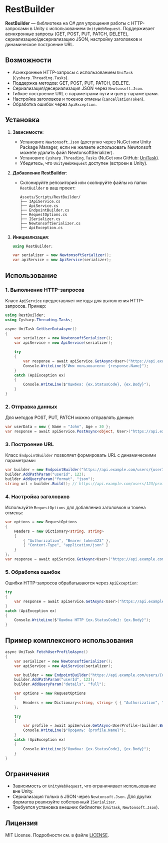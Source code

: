 # RestBuilder

**RestBuilder** — библиотека на C# для упрощения работы с HTTP-запросами в Unity с использованием `UnityWebRequest`. Поддерживает асинхронные запросы (GET, POST, PUT, PATCH, DELETE), сериализацию/десериализацию JSON, настройку заголовков и динамическое построение URL.

## Возможности

- Асинхронные HTTP-запросы с использованием `UniTask` (`Cysharp.Threading.Tasks`).
- Поддержка методов: GET, POST, PUT, PATCH, DELETE.
- Сериализация/десериализация JSON через `Newtonsoft.Json`.
- Гибкое построение URL с параметрами пути и query-параметрами.
- Настройка заголовков и токенов отмены (`CancellationToken`).
- Обработка ошибок через `ApiException`.

## Установка

1. **Зависимости**:
   - Установите `Newtonsoft.Json` (доступно через NuGet или Unity Package Manager, если не желаете использовать Newtonsoft можете удалить файл NewtonsoftSerializer).
   - Установите `Cysharp.Threading.Tasks` (NuGet или GitHub: [UniTask](https://github.com/Cysharp/UniTask)).
   - Убедитесь, что `UnityWebRequest` доступен (встроен в Unity).

2. **Добавление RestBuilder**:
   - Склонируйте репозиторий или скопируйте файлы из папки `RestBuilder` в ваш проект:
     ```
     Assets/Scripts/RestBuilder/
     ├── IApiService.cs
     ├── ApiService.cs
     ├── EndpointBuilder.cs
     ├── RequestOptions.cs
     ├── ISerializer.cs
     ├── NewtonsoftSerializer.cs
     ├── ApiException.cs
     ```

3. **Инициализация**:
   ```csharp
   using RestBuilder;

   var serializer = new NewtonsoftSerializer();
   var apiService = new ApiService(serializer);
   ```

## Использование

### 1. Выполнение HTTP-запросов

Класс `ApiService` предоставляет методы для выполнения HTTP-запросов. Пример:

```csharp
using RestBuilder;
using Cysharp.Threading.Tasks;

async UniTask GetUserDataAsync()
{
    var serializer = new NewtonsoftSerializer();
    var apiService = new ApiService(serializer);

    try
    {
        var response = await apiService.GetAsync<User>("https://api.example.com/users/123");
        Console.WriteLine($"Имя пользователя: {response.Name}");
    }
    catch (ApiException ex)
    {
        Console.WriteLine($"Ошибка: {ex.StatusCode}, {ex.Body}");
    }
}
```

### 2. Отправка данных

Для методов POST, PUT, PATCH можно отправлять данные:

```csharp
var userData = new { Name = "John", Age = 30 };
var response = await apiService.PostAsync<object, User>("https://api.example.com/users", userData);
```

### 3. Построение URL

Класс `EndpointBuilder` позволяет формировать URL с динамическими параметрами:

```csharp
var builder = new EndpointBuilder("https://api.example.com/users/{userId}/profile");
builder.AddPathParam("userId", 123);
builder.AddQueryParam("format", "json");
string url = builder.Build(); // https://api.example.com/users/123/profile?format=json
```

### 4. Настройка заголовков

Используйте `RequestOptions` для добавления заголовков и токена отмены:

```csharp
var options = new RequestOptions
{
    Headers = new Dictionary<string, string>
    {
        { "Authorization", "Bearer token123" },
        { "Content-Type", "application/json" }
    }
};
var response = await apiService.GetAsync<User>("https://api.example.com/users/123", options);
```

### 5. Обработка ошибок

Ошибки HTTP-запросов обрабатываются через `ApiException`:

```csharp
try
{
    var response = await apiService.GetAsync<User>("https://api.example.com/invalid");
}
catch (ApiException ex)
{
    Console.WriteLine($"Ошибка HTTP {ex.StatusCode}: {ex.Body}");
}
```

## Пример комплексного использования

```csharp
async UniTask FetchUserProfileAsync()
{
    var serializer = new NewtonsoftSerializer();
    var apiService = new ApiService(serializer);

    var builder = new EndpointBuilder("https://api.example.com/users/{userId}/profile");
    builder.AddPathParam("userId", 123);
    builder.AddQueryParam("details", "full");

    var options = new RequestOptions
    {
        Headers = new Dictionary<string, string> { { "Authorization", "Bearer token123" } }
    };

    try
    {
        var profile = await apiService.GetAsync<UserProfile>(builder.Build(), options);
        Console.WriteLine($"Профиль: {profile.Name}");
    }
    catch (ApiException ex)
    {
        Console.WriteLine($"Ошибка: {ex.StatusCode}, {ex.Body}");
    }
}
```

## Ограничения

- Зависимость от `UnityWebRequest`, что ограничивает использование вне Unity.
- Сериализация только в JSON через `Newtonsoft.Json`. Для других форматов реализуйте собственный `ISerializer`.
- Требуется установка внешних библиотек (`UniTask`, `Newtonsoft.Json`).

## Лицензия

MIT License. Подробности см. в файле [LICENSE](LICENSE).
